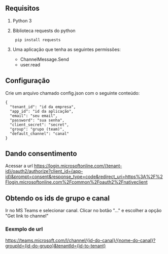 ## Requisitos

1. Python 3
2. Biblioteca requests do python

        pip install requests
3. Uma aplicação que tenha as seguintes permissões:
    - ChannelMessage.Send
    - user.read

## Configuração

Crie um arquivo chamado config.json com o seguinte conteúdo:

    {
      "tenant_id": "id da empresa",
      "app_id": "id da aplicação",
      "email": "seu email",
      "password": "sua senha",
      "client_secret": "secret",
      "group": "grupo (team)",
      "default_channel": "canal"
    }

## Dando consentimento

Acessar a url https://login.microsoftonline.com/{tenant-id}/oauth2/authorize?client_id={app-id}&prompt=consent&response_type=code&redirect_uri=https%3A%2F%2Flogin.microsoftonline.com%2Fcommon%2Foauth2%2Fnativeclient

## Obtendo os ids de grupo e canal

Ir no MS Teams e selecionar canal. Clicar no botão "..." e escolher a opção "Get link to channel"

### Eexmplo de url

https://teams.microsoft.com/l/channel/{id-do-canal}/{nome-do-canal}?groupId={id-do-grupo}&tenantId={id-to-tenant}
